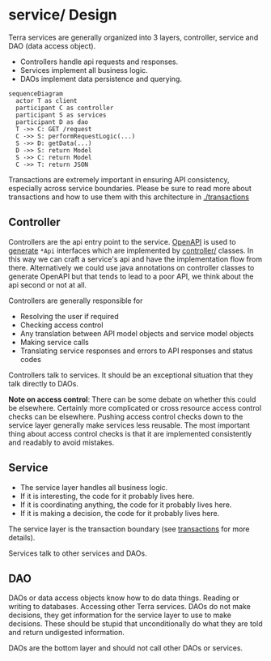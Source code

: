 # service/ Design

Terra services are generally organized into 3 layers, controller, service and DAO (data access
object).

- Controllers handle api requests and responses.
- Services implement all business logic.
- DAOs implement data persistence and querying.

```mermaid
sequenceDiagram
  actor T as client
  participant C as controller
  participant S as services
  participant D as dao
  T ->> C: GET /request
  C ->> S: performRequestLogic(...)
  S ->> D: getData(...)
  D ->> S: return Model
  S ->> C: return Model
  C ->> T: return JSON
```

Transactions are extremely important in ensuring API consistency, especially across service
boundaries. Please be sure to read more about transactions and how to use them with this
architecture in [./transactions](./transactions.md)

## Controller

Controllers are the api entry point to the
service. [OpenAPI](../service/src/main/resources/api/openapi.yml) is used
to [generate](../service/generators.gradle) `*Api` interfaces which are implemented
by [controller/](../service/src/main/java/bio/terra/javatemplate/controller)
classes. In this way we can craft a service's api and have the implementation flow from there.
Alternatively we could use java annotations on controller classes to generate OpenAPI but that tends
to lead to a poor API, we think about the api second or not at all.

Controllers are generally responsible for

* Resolving the user if required
* Checking access control
* Any translation between API model objects and service model objects
* Making service calls
* Translating service responses and errors to API responses and status codes

Controllers talk to services. It should be an exceptional situation that they talk directly to DAOs.

**Note on access control**: There can be some debate on whether this could be elsewhere. Certainly
more complicated or cross resource access control checks can be elsewhere. Pushing access control
checks down to the service layer generally make services less reusable. The most important thing
about access control checks is that it are implemented consistently and readably to avoid mistakes.

## Service

- The service layer handles all business logic.
- If it is interesting, the code for it probably lives here.
- If it is coordinating anything, the code for it probably lives here.
- If it is making a decision, the code for it probably lives here.

The service layer is the transaction boundary (see [transactions](transactions.md) for more
details).

Services talk to other services and DAOs.

## DAO

DAOs or data access objects know how to do data things. Reading or writing to databases.
Accessing other Terra services. DAOs do not make decisions, they get information for the service
layer to use to make decisions. These should be stupid that unconditionally do what they are told
and return undigested information.

DAOs are the bottom layer and should not call other DAOs or services.
